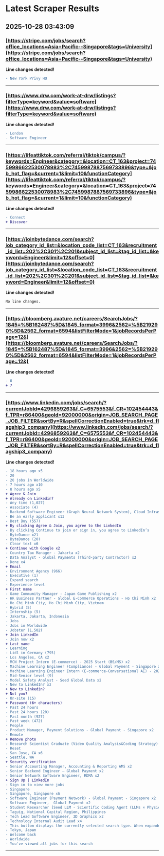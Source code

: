 # Latest Scraper Results

## 2025-10-28 03:43:09

### [https://stripe.com/jobs/search?office_locations=Asia+Pacific--Singapore&tags=University](https://stripe.com/jobs/search?office_locations=Asia+Pacific--Singapore&tags=University)

**Line changes detected!**

```diff
- New York Privy HQ
```

---
### [https://www.drw.com/work-at-drw/listings?filterType=keyword&value=software](https://www.drw.com/work-at-drw/listings?filterType=keyword&value=software)

**Line changes detected!**

```diff
- London
- Software Engineer
```

---
### [https://lifeattiktok.com/referral/tiktok/campus/?keywords=Engineer&category=&location=CT_163&project=7459986622530078983%2C7459987887569733896&type=&job_hot_flag=&current=1&limit=10&functionCategory](https://lifeattiktok.com/referral/tiktok/campus/?keywords=Engineer&category=&location=CT_163&project=7459986622530078983%2C7459987887569733896&type=&job_hot_flag=&current=1&limit=10&functionCategory)

**Line changes detected!**

```diff
- Connect
+ Discover
```

---
### [https://joinbytedance.com/search?job_category_id_list=&location_code_list=CT_163&recruitment_id_list=202%2C301%2C201&subject_id_list=&tag_id_list=&keyword=Engineer&limit=12&offset=0](https://joinbytedance.com/search?job_category_id_list=&location_code_list=CT_163&recruitment_id_list=202%2C301%2C201&subject_id_list=&tag_id_list=&keyword=Engineer&limit=12&offset=0)

**Line changes detected!**

```diff
No line changes.
```

---
### [https://bloomberg.avature.net/careers/SearchJobs/?1845=%5B162487%5D&1845_format=3996&2562=%5B219290%5D&2562_format=6594&listFilterMode=1&jobRecordsPerPage=12&](https://bloomberg.avature.net/careers/SearchJobs/?1845=%5B162487%5D&1845_format=3996&2562=%5B219290%5D&2562_format=6594&listFilterMode=1&jobRecordsPerPage=12&)

**Line changes detected!**

```diff
- 0
+ 7
```

---
### [https://www.linkedin.com/jobs/search/?currentJobId=4296859263&f_C=6575553&f_CR=102454443&f_TPR=r86400&geoId=92000000&origin=JOB_SEARCH_PAGE_JOB_FILTER&sortBy=R&spellCorrectionEnabled=true&trk=d_flagship3_company](https://www.linkedin.com/jobs/search/?currentJobId=4296859263&f_C=6575553&f_CR=102454443&f_TPR=r86400&geoId=92000000&origin=JOB_SEARCH_PAGE_JOB_FILTER&sortBy=R&spellCorrectionEnabled=true&trk=d_flagship3_company)

**Line changes detected!**

```diff
- 18 hours ago x5
- 20
- 20 jobs in Worldwide
- 7 hours ago x10
- 8 hours ago x5
+ Agree & Join
+ Already on Linkedin?
- Any time (1,027)
- Associate (4)
- Backend Software Engineer (Graph Neural Network System), Cloud Infrastructure Intern - 2025 Start x2
- Be an early applicant x13
- Best Buy (557)
+ By clicking Agree & Join, you agree to the LinkedIn
- By clicking Continue to join or sign in, you agree to LinkedIn’s
- ByteDance x21
- ByteDance (20)
- Clear text x6
+ Continue with Google x2
- Country Tax Manager - Jakarta x2
- Data Analyst - Global Payments (Third-party Contractor) x2
- Done x4
+ Email
- Environment Agency (966)
- Executive (1)
- Expand search
- Experience level
+ First name
- Game Community Manager - Japan Game Publishing x2
- HR Business Partner - Global E-Commerce Operations - Ho Chi Minh x2
- Ho Chi Minh City, Ho Chi Minh City, Vietnam
- Hybrid (5)
- Internship (5)
- Jakarta, Jakarta, Indonesia
- Jobs
- Jobs in Worldwide
- Jobster (1,502)
+ Join LinkedIn
- Join now x2
+ Last name
- Learning
- Lidl in Germany (795)
- Los Angeles, CA x2
- MCN Project Intern (E-commerce) - 2025 Start (BS/MS) x2
- Machine Learning Engineer (Compliance) - Global Payment - Singapore x2
- Machine Learning Engineer Intern (E-commerce-Conversational AI) - 2026 Start (PhD) x2
- Mid-Senior level (9)
- Model Safety Analyst - Seed Global Data x2
- New to LinkedIn? x2
+ New to Linkedin?
+ Not you?
- On-site (15)
+ Password (6+ characters)
- Past 24 hours
- Past 24 hours (20)
- Past month (927)
- Past week (472)
- People
- Product Manager, Payment Solutions - Global Payment - Singapore x2
- Remote
+ Remove photo
- Research Scientist Graduate (Video Quality Analysis&Coding Strategy) - 2026 Start (PHD) x2
- Reset
- San Jose, CA x6
- Seattle, WA
+ Security verification
- Senior Accounting Manager, Accounting & Reporting AMS x2
- Senior Backend Engineer – Global Payment x2
- Senior Network Software Engineer, RDMA x2
+ Sign Up | LinkedIn
- Sign in to view more jobs
- Singapore
- Singapore, Singapore x6
- Software Engineer (Payment Network) - Global Payment - Singapore x2
- Software Engineer,  Global Payment x2
- Student Researcher [Seed LLM - Scientific Coding Agent (LLMs × Physics/Chemistry; RL preferred)] – 2026 Start (PhD) x2
- Taguig, National Capital Region, Philippines
- Tech Lead Software Engineer, 3D Graphics x2
- Technology Internal Audit Lead x4
- This button displays the currently selected search type. When expanded it provides a list of search options that will switch the search inputs to match the current selection.
- Tokyo, Japan
- Welcome back
- Worldwide
- You've viewed all jobs for this search
```

---
